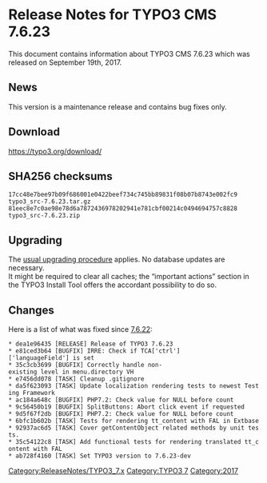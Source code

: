 Release Notes for TYPO3 CMS 7.6.23
==================================

This document contains information about TYPO3 CMS 7.6.23 which was
released on September 19th, 2017.

News
----

This version is a maintenance release and contains bug fixes only.

Download
--------

<https://typo3.org/download/>

SHA256 checksums
----------------

    17cc48e7bee97b09f686001e0422beef734c745bb89831f08b07b8743e002fc9  typo3_src-7.6.23.tar.gz
    81eec8e7c0ae98e78d6a7872436978202941e781cbf00214c0494694757c8828  typo3_src-7.6.23.zip

Upgrading
---------

The [usual upgrading
procedure](https://docs.typo3.org/typo3cms/InstallationGuide/) applies.
No database updates are necessary.\
It might be required to clear all caches; the “important actions”
section in the TYPO3 Install Tool offers the accordant possibility to do
so.

Changes
-------

Here is a list of what was fixed since
[7.6.22](TYPO3_CMS_7.6.22 "wikilink"):

`* dea1e96435 [RELEASE] Release of TYPO3 7.6.23`\
`* e81ced3b64 [BUGFIX] IRRE: Check if TCA['ctrl']['languageField'] is set`\
`* 35c3cb3699 [BUGFIX] Correctly handle non-existing level in menu.directory VH`\
`* e7456dd078 [TASK] Cleanup .gitignore`\
`* da5f623093 [TASK] Update localization rendering tests to newest Testing Framework`\
`* ac184a648c [BUGFIX] PHP7.2: Check value for NULL before count`\
`* 9c56450b19 [BUGFIX] SplitButtons: Abort click event if requested`\
`* 9d5f67f2db [BUGFIX] PHP7.2: Check value for NULL before count`\
`* 6bfc1b602b [TASK] Tests for rendering tt_content with FAL in Extbase`\
`* 92937ac6d5 [TASK] Cover getContentObject related methods by unit tests.`\
`* 35c54122c8 [TASK] Add functional tests for rendering translated tt_content with FAL`\
`* ab728f4160 [TASK] Set TYPO3 version to 7.6.23-dev`

<Category:ReleaseNotes/TYPO3_7.x> [Category:TYPO3
7](Category:TYPO3_7 "wikilink") <Category:2017>
